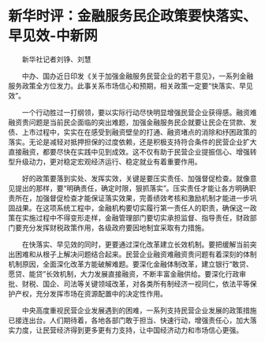 # 新华时评：金融服务民企政策要快落实、早见效-中新网

　　新华社记者刘铮、刘慧

　　中办、国办近日印发《关于加强金融服务民营企业的若干意见》，一系列金融服务政策全方位发力。此事关系市场信心和预期，相关政策一定要“快落实、早见效”。

　　一个行动胜过一打纲领，要以实际行动尽快明显增强民营企业获得感。融资难融资贵问题是当前民企面临的突出难题，加强金融服务民企就要让民企在贷款、发债、上市过程中，实实在在感受到融资壁垒的打通、融资堵点的消除和纾困政策的落实。无论是减轻对抵押担保的过度依赖，还是积极支持符合条件的民营企业扩大直接融资，都要尽快在实践中见到成效。这不仅有助于民营企业提振信心、增强转型升级动力，更对稳定宏观经济运行、稳定就业有着重要作用。

　　好的政策要落到实处、发挥实效，关键是要压实责任、加强督促检查。就像意见提出的那样，要“明确责任，确定时限，狠抓落实”。压实责任才能让各方明确职责所在，加强督促检查才能保证落实效果，完善绩效考核和激励机制才能进一步巩固战果。在这项系统工程中，金融机构要切实履行第一责任人的职责，确保这一政策在实施过程中不得变形走样，金融管理部门要切实承担监督、指导责任，财政部门要充分发挥财税政策作用，各级政府要因地制宜采取有力措施。

　　在快落实、早见效的同时，更要通过深化改革建立长效机制。要把缓解当前突出困难和从根子上解决问题结合起来。民营企业融资难融资贵问题有着深刻的体制机制原因，全面深化改革方能破解难题。要深化金融体制改革，建立银行“敢贷、愿贷、能贷”长效机制，大力发展直接融资，不断丰富金融供给。要深化行政审批、财税、国企、司法等关键领域改革，对各类所有制经济一视同仁，依法平等保护产权，充分发挥市场在资源配置中的决定性作用。

　　中央高度重视民营企业发展遇到的困难，一系列支持民营企业发展的政策措施已接连出台。人们期待着，各地各部门敢于担当、快速行动，增强责任心，加大落实力度，让民营经济得到更多更有力支持，让中国经济动力和市场信心更强。
